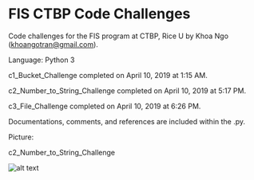 # FIS CTBP Code Challenges
Code challenges for the FIS program at CTBP, Rice U by Khoa Ngo (khoangotran@gmail.com).

Language: Python 3

c1_Bucket_Challenge completed on April 10, 2019 at 1:15 AM.

c2_Number_to_String_Challenge completed on April 10, 2019 at 5:17 PM.

c3_File_Challenge completed on April 10, 2019 at 6:26 PM.

Documentations, comments, and references are included within the .py.

Picture:

c2_Number_to_String_Challenge

![alt text](https://github.com/khoangotran/FIS-CTBP/blob/master/c2_output.png)
